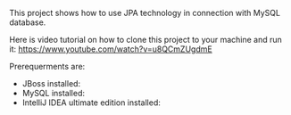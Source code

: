 This project shows how to use JPA technology in connection with MySQL database. 

Here is video tutorial on how to clone this project to your machine and run it: https://www.youtube.com/watch?v=u8QCmZUgdmE

Prerequerments are: 

- JBoss installed:  
- MySQL installed: 
- IntelliJ IDEA ultimate edition installed:
